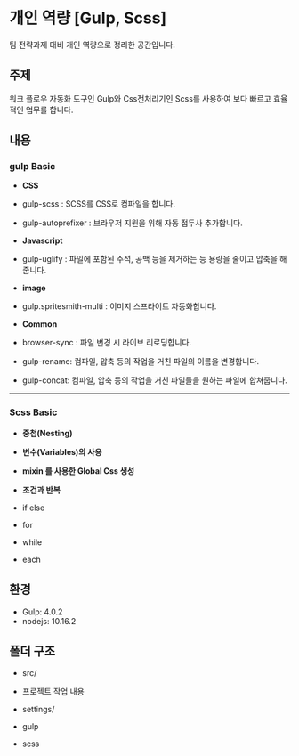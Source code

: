 # 개인 역량 [Gulp, Scss]

팀 전략과제 대비 개인 역량으로 정리한 공간입니다.

## 주제

워크 플로우 자동화 도구인 Gulp와 Css전처리기인 Scss를 사용하여 보다 빠르고 효율적인 업무를 합니다.

## 내용

### gulp Basic

- **CSS**

 - gulp-scss : SCSS를 CSS로 컴파일을 합니다.

 - gulp-autoprefixer : 브라우저 지원을 위해 자동 접두사 추가합니다.

- **Javascript**

 - gulp-uglify : 파일에 포함된 주석, 공백 등을 제거하는 등 용량을 줄이고 압축을 해줍니다.

- **image**

 - gulp.spritesmith-multi : 이미지 스프라이트 자동화합니다.

- **Common**

 - browser-sync : 파일 변경 시 라이브 리로딩합니다.

 - gulp-rename: 컴파일, 압축 등의 작업을 거친 파일의 이름을 변경합니다.

 - gulp-concat: 컴파일, 압축 등의 작업을 거친 파일들을 원하는 파일에 합쳐줍니다.

---

### Scss Basic

- **중첩(Nesting)**

- **변수(Variables)의 사용**

- **mixin 를 사용한 Global Css 생성**

- **조건과 반복**

 - if else

 - for

 - while

 - each

## 환경

- Gulp: 4.0.2
- nodejs: 10.16.2

## 폴더 구조

- src/

 - 프로젝트 작업 내용

- settings/

 - gulp

 - scss